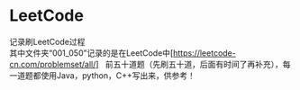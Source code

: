 # LeetCode
记录刷LeetCode过程  
其中文件夹“001_050”记录的是在LeetCode中[https://leetcode-cn.com/problemset/all/]  
前五十道题（先刷五十道，后面有时间了再补充），每一道题都使用Java，python，C++写出来，供参考！
